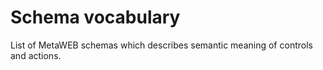 # Schema vocabulary

List of MetaWEB schemas which describes semantic meaning of controls and actions.